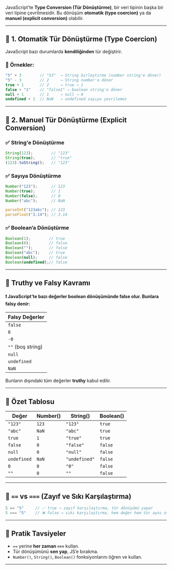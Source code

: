 
JavaScript'te **Type Conversion (Tür Dönüştürme)**, bir veri tipinin başka bir veri tipine çevrilmesidir. Bu dönüşüm **otomatik (type coercion)** ya da **manuel (explicit conversion)** olabilir.

---

## 🔹 1. **Otomatik Tür Dönüştürme (Type Coercion)**

JavaScript bazı durumlarda **kendiliğinden** tür değiştirir.

### 🔸 Örnekler:

```js
"5" + 3        // "53"  → String birleştirme (number string'e döner)
"5" - 3        // 2     → String number'a döner
true + 1       // 2     → true → 1
false + "1"    // "false1" → boolean string'e döner
null + 1       // 1     → null → 0
undefined + 1  // NaN   → undefined sayıya çevrilemez
```

---

## 🔹 2. **Manuel Tür Dönüştürme (Explicit Conversion)**

### ✅ String'e Dönüştürme

```js
String(123);        // "123"
String(true);       // "true"
(123).toString();   // "123"
```

### ✅ Sayıya Dönüştürme

```js
Number("123");      // 123
Number(true);       // 1
Number(false);      // 0
Number("abc");      // NaN

parseInt("123abc"); // 123
parseFloat("3.14"); // 3.14
```

### ✅ Boolean’a Dönüştürme

```js
Boolean(1);        // true
Boolean(0);        // false
Boolean("");       // false
Boolean("abc");    // true
Boolean(null);     // false
Boolean(undefined);// false
```

---

## 🔸 Truthy ve Falsy Kavramı

#### ❗ JavaScript’te bazı değerler boolean dönüşümünde **false** olur. Bunlara **falsy** denir:

| Falsy Değerler    |
| ----------------- |
| `false`           |
| `0`               |
| `-0`              |
| `""` (boş string) |
| `null`            |
| `undefined`       |
| `NaN`             |

Bunların dışındaki tüm değerler **truthy** kabul edilir.

---

## 🔹 Özet Tablosu

| Değer       | Number() | String()      | Boolean() |
| ----------- | -------- | ------------- | --------- |
| `"123"`     | `123`    | `"123"`       | `true`    |
| `"abc"`     | `NaN`    | `"abc"`       | `true`    |
| `true`      | `1`      | `"true"`      | `true`    |
| `false`     | `0`      | `"false"`     | `false`   |
| `null`      | `0`      | `"null"`      | `false`   |
| `undefined` | `NaN`    | `"undefined"` | `false`   |
| `0`         | `0`      | `"0"`         | `false`   |
| `""`        | `0`      | `""`          | `false`   |

---

## 🔸 `==` vs `===` (Zayıf ve Sıkı Karşılaştırma)

```js
5 == "5"     // ✅ true → zayıf karşılaştırma, tür dönüşümü yapar
5 === "5"    // ❌ false → sıkı karşılaştırma, hem değer hem tür aynı olmalı
```

---

## 📌 Pratik Tavsiyeler

- `==` yerine **her zaman `===`** kullan.
- Tür dönüşümünü **sen yap**, JS’e bırakma.
- `Number()`, `String()`, `Boolean()` fonksiyonlarını öğren ve kullan.

---

